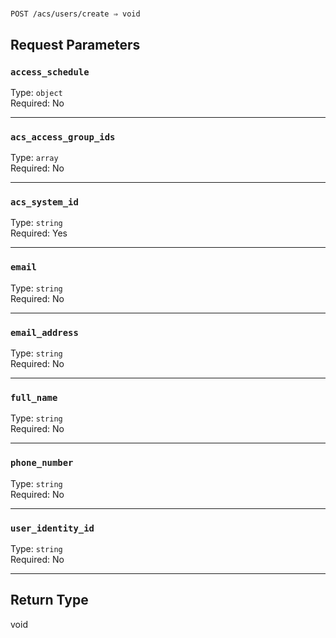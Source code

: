 # 

```
POST /acs/users/create ⇒ void
```



## Request Parameters

### `access_schedule`

Type: `object`\
Required: No



---

### `acs_access_group_ids`

Type: `array`\
Required: No



---

### `acs_system_id`

Type: `string`\
Required: Yes



---

### `email`

Type: `string`\
Required: No



---

### `email_address`

Type: `string`\
Required: No



---

### `full_name`

Type: `string`\
Required: No



---

### `phone_number`

Type: `string`\
Required: No



---

### `user_identity_id`

Type: `string`\
Required: No



---

## Return Type

void
